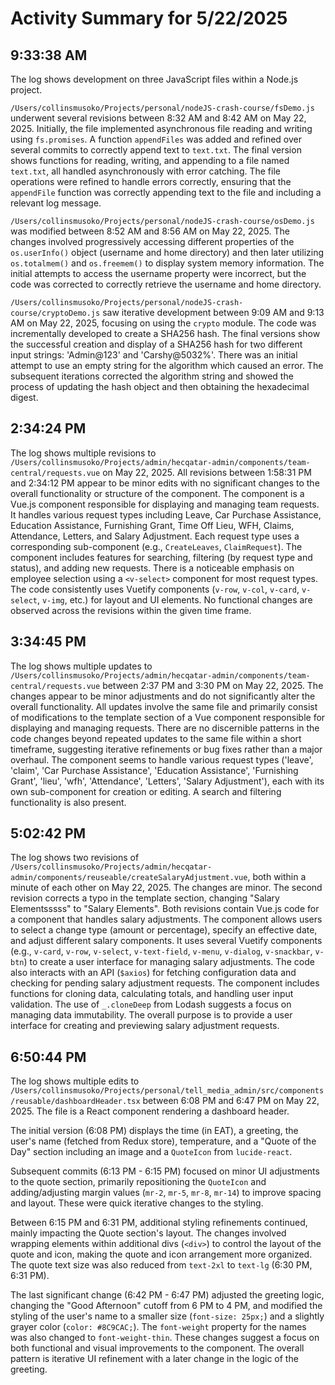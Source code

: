 # Activity Summary for 5/22/2025

## 9:33:38 AM
The log shows development on three JavaScript files within a Node.js project.

`/Users/collinsmusoko/Projects/personal/nodeJS-crash-course/fsDemo.js` underwent several revisions between 8:32 AM and 8:42 AM on May 22, 2025.  Initially, the file implemented asynchronous file reading and writing using `fs.promises`.  A function `appendFiles` was added and refined over several commits to correctly append text to `text.txt`. The final version shows functions for reading, writing, and appending to a file named `text.txt`, all handled asynchronously with error catching.  The file operations were refined to handle errors correctly, ensuring that the `appendFile` function was correctly appending text to the file and including a relevant log message.

`/Users/collinsmusoko/Projects/personal/nodeJS-crash-course/osDemo.js` was modified between 8:52 AM and 8:56 AM on May 22, 2025.  The changes involved progressively accessing different properties of the `os.userInfo()` object (username and home directory) and then later utilizing `os.totalmem()` and `os.freemem()` to display system memory information.  The initial attempts to access the username property were incorrect, but the code was corrected to correctly retrieve the username and home directory.

`/Users/collinsmusoko/Projects/personal/nodeJS-crash-course/cryptoDemo.js` saw iterative development between 9:09 AM and 9:13 AM on May 22, 2025, focusing on using the `crypto` module. The code was incrementally developed to create a SHA256 hash.  The final versions show the successful creation and display of a SHA256 hash for two different input strings: 'Admin@123' and 'Carshy@5032%'.  There was an initial attempt to use an empty string for the algorithm which caused an error.  The subsequent iterations corrected the algorithm string and showed the process of updating the hash object and then obtaining the hexadecimal digest.


## 2:34:24 PM
The log shows multiple revisions to `/Users/collinsmusoko/Projects/admin/hecqatar-admin/components/team-central/requests.vue` on May 22, 2025.  All revisions between 1:58:31 PM and 2:34:12 PM appear to be minor edits with no significant changes to the overall functionality or structure of the component.  The component is a Vue.js component responsible for displaying and managing team requests.  It handles various request types including Leave, Car Purchase Assistance, Education Assistance, Furnishing Grant, Time Off Lieu, WFH, Claims, Attendance, Letters, and Salary Adjustment. Each request type uses a corresponding sub-component (e.g., `CreateLeaves`, `ClaimRequest`).  The component includes features for searching, filtering (by request type and status), and adding new requests.  There is a noticeable emphasis on employee selection using a `<v-select>` component for most request types.  The code consistently uses Vuetify components (`v-row`, `v-col`, `v-card`, `v-select`, `v-img`, etc.) for layout and UI elements.  No functional changes are observed across the revisions within the given time frame.


## 3:34:45 PM
The log shows multiple updates to `/Users/collinsmusoko/Projects/admin/hecqatar-admin/components/team-central/requests.vue`  between 2:37 PM and 3:30 PM on May 22, 2025.  The changes appear to be minor adjustments and do not significantly alter the overall functionality.  All updates involve the same file and primarily consist of modifications to the template section of a Vue component responsible for displaying and managing requests.  There are no discernible patterns in the code changes beyond repeated updates to the same file within a short timeframe, suggesting iterative refinements or bug fixes rather than a major overhaul.  The component seems to handle various request types ('leave', 'claim', 'Car Purchase Assistance', 'Education Assistance', 'Furnishing Grant', 'lieu', 'wfh', 'Attendance', 'Letters', 'Salary Adjustment'), each with its own sub-component for creation or editing.  A search and filtering functionality is also present.


## 5:02:42 PM
The log shows two revisions of `/Users/collinsmusoko/Projects/admin/hecqatar-admin/components/reuseable/createSalaryAdjustment.vue`,  both within a minute of each other on May 22, 2025.  The changes are minor. The second revision corrects a typo in the template section, changing "Salary Elementsssss" to "Salary Elements".  Both revisions contain Vue.js code for a component that handles salary adjustments. The component allows users to select a change type (amount or percentage), specify an effective date, and adjust different salary components.  It uses several Vuetify components (e.g., `v-card`, `v-row`, `v-select`, `v-text-field`, `v-menu`, `v-dialog`, `v-snackbar`, `v-btn`) to create a user interface for managing salary adjustments.  The code also interacts with an API (`$axios`) for fetching configuration data and checking for pending salary adjustment requests. The component includes functions for cloning data, calculating totals, and handling user input validation.  The use of `_.cloneDeep` from Lodash suggests a focus on managing data immutability. The overall purpose is to provide a user interface for creating and previewing salary adjustment requests.


## 6:50:44 PM
The log shows multiple edits to `/Users/collinsmusoko/Projects/personal/tell_media_admin/src/components/reusable/dashboardHeader.tsx`  between 6:08 PM and 6:47 PM on May 22, 2025.  The file is a React component rendering a dashboard header.

The initial version (6:08 PM) displays the time (in EAT), a greeting, the user's name (fetched from Redux store), temperature, and a "Quote of the Day" section including an image and a `QuoteIcon` from `lucide-react`.

Subsequent commits (6:13 PM - 6:15 PM) focused on minor UI adjustments to the quote section, primarily repositioning the `QuoteIcon` and adding/adjusting margin values (`mr-2`, `mr-5`, `mr-8`, `mr-14`) to improve spacing and layout.  These were quick iterative changes to the styling.

Between 6:15 PM and 6:31 PM, additional styling refinements continued, mainly impacting the Quote section's layout.  The changes involved wrapping elements within additional divs (`<div>`) to control the layout of the quote and icon, making the quote and icon arrangement more organized. The quote text size was also reduced from `text-2xl` to `text-lg` (6:30 PM, 6:31 PM).

The last significant change (6:42 PM - 6:47 PM) adjusted the greeting logic, changing the "Good Afternoon" cutoff from 6 PM to 4 PM, and modified the styling of the user's name to a smaller size (`font-size: 25px;`) and a slightly grayer color (`color: #8C9CAC;`).  The `font-weight` property for the names was also changed to `font-weight-thin`.  These changes suggest a focus on both functional and visual improvements to the component.  The overall pattern is iterative UI refinement with a later change in the logic of the greeting.
